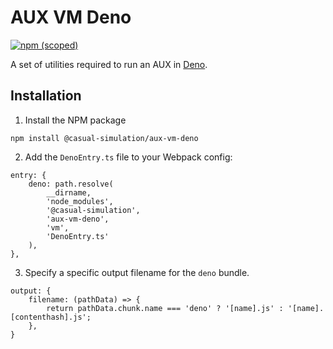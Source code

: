 # AUX VM Deno

[![npm (scoped)](https://img.shields.io/npm/v/@casual-simulation/aux-vm-deno.svg)](https://www.npmjs.com/package/@casual-simulation/aux-vm-deno)

A set of utilities required to run an AUX in [Deno](https://deno.land/).

## Installation

1. Install the NPM package

```
npm install @casual-simulation/aux-vm-deno
```

2. Add the `DenoEntry.ts` file to your Webpack config:

```
entry: {
    deno: path.resolve(
        __dirname,
        'node_modules',
        '@casual-simulation',
        'aux-vm-deno',
        'vm',
        'DenoEntry.ts'
    ),
},
```

3. Specify a specific output filename for the `deno` bundle.

```
output: {
    filename: (pathData) => {
        return pathData.chunk.name === 'deno' ? '[name].js' : '[name].[contenthash].js';
    },
}
```
